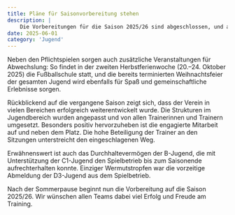 ```yaml
---
title: Pläne für Saisonvorbereitung stehen
description: |
    Die Vorbereitungen für die Saison 2025/26 sind abgeschlossen, und alle Teams verfügen über detaillierte Trainings- und Vorbereitungspläne. In der kommenden Saison wird der Verein mit 12 Jugendmannschaften am Spielbetrieb teilnehmen, um die Förderung und Entwicklung der jungen Spielerinnen und Spieler weiter voranzutreiben.
date: 2025-06-01
category: 'Jugend'
---
```


Neben den Pflichtspielen sorgen auch zusätzliche Veranstaltungen für Abwechslung: So findet in der zweiten Herbstferienwoche (20.–24. Oktober 2025) die Fußballschule statt, und die bereits terminierten Weihnachtsfeier der gesamten Jugend wird ebenfalls für Spaß und gemeinschaftliche Erlebnisse sorgen.

Rückblickend auf die vergangene Saison zeigt sich, dass der Verein in vielen Bereichen erfolgreich weiterentwickelt wurde. Die Strukturen im Jugendbereich wurden angepasst und von allen Trainerinnen und Trainern umgesetzt. Besonders positiv hervorzuheben ist die engagierte Mitarbeit auf und neben dem Platz. Die hohe Beteiligung der Trainer an den Sitzungen unterstreicht den eingeschlagenen Weg.

Erwähnenswert ist auch das Durchhaltevermögen der B-Jugend, die mit Unterstützung der C1-Jugend den Spielbetrieb bis zum Saisonende aufrechterhalten konnte. Einziger Wermutstropfen war die vorzeitige Abmeldung der D3-Jugend aus dem Spielbetrieb.

Nach der Sommerpause beginnt nun die Vorbereitung auf die Saison 2025/26. Wir wünschen allen Teams dabei viel Erfolg und Freude am Training.
